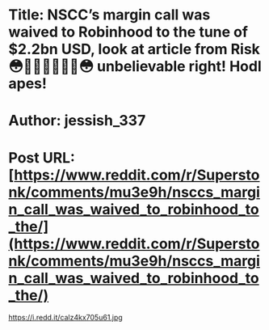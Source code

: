# Title: NSCC’s margin call was waived to Robinhood to the tune of $2.2bn USD, look at article from Risk 😳🤡🍭🤡🍭🤡🍭😳 unbelievable right! Hodl apes!
# Author: jessish_337
# Post URL: [https://www.reddit.com/r/Superstonk/comments/mu3e9h/nsccs_margin_call_was_waived_to_robinhood_to_the/](https://www.reddit.com/r/Superstonk/comments/mu3e9h/nsccs_margin_call_was_waived_to_robinhood_to_the/)


https://i.redd.it/calz4kx705u61.jpg